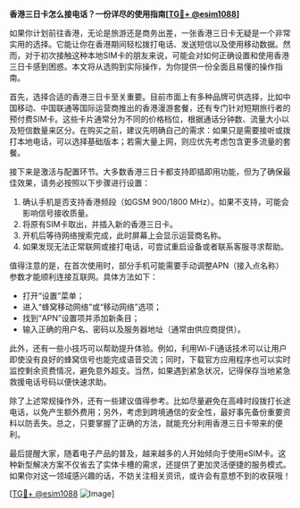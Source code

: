 **香港三日卡怎么接电话？一份详尽的使用指南[[TG💪+ @esim1088](https://t.me/s/esim1088)]**

如果你计划前往香港，无论是旅游还是商务出差，一张香港三日卡无疑是一个非常实用的选择。它能让你在香港期间轻松拨打电话、发送短信以及使用移动数据。然而，对于初次接触这种本地SIM卡的朋友来说，可能会对如何正确设置和使用香港三日卡感到困惑。本文将从选购到实际操作，为你提供一份全面且易懂的操作指南。

首先，选择合适的香港三日卡至关重要。目前市面上有多种品牌可供选择，比如中国移动、中国联通等国际运营商推出的香港漫游套餐，还有专门针对短期旅行者的预付费SIM卡。这些卡片通常分为不同的价格档位，根据通话分钟数、流量大小以及短信数量来区分。在购买之前，建议先明确自己的需求：如果只是需要接听或拨打本地电话，可以选择基础版本；若需大量上网，则应优先考虑包含更多流量的套餐。

接下来是激活与配置环节。大多数香港三日卡都支持即插即用功能，但为了确保最佳效果，请务必按照以下步骤进行设置：
1. 确认手机是否支持香港频段（如GSM 900/1800 MHz）。如果不支持，可能会影响信号接收质量。
2. 将原有SIM卡取出，并插入新的香港三日卡。
3. 开机后等待网络搜索完成，此时屏幕上会显示运营商名称。
4. 如果发现无法正常联网或接打电话，可尝试重启设备或者联系客服寻求帮助。

值得注意的是，在首次使用时，部分手机可能需要手动调整APN（接入点名称）参数才能顺利连接互联网。具体方法如下：
- 打开“设置”菜单；
- 进入“蜂窝移动网络”或“移动网络”选项；
- 找到“APN”设置项并添加新条目；
- 输入正确的用户名、密码以及服务器地址（通常由供应商提供）。

此外，还有一些小技巧可以帮助提升体验。例如，利用Wi-Fi通话技术可以让用户即使没有良好的蜂窝信号也能完成语音交流；同时，下载官方应用程序也可以实时监控剩余资费情况，避免意外超支。当然，如果遇到紧急状况，记得保存当地紧急救援电话号码以便快速求助。

除了上述常规操作外，还有一些建议值得参考。比如尽量避免在高峰时段拨打长途电话，以免产生额外费用；另外，考虑到跨境通信的安全性，最好事先备份重要资料以防丢失。总之，只要掌握了正确的方法，就能充分利用香港三日卡带来的便利。

最后提醒大家，随着电子产品的普及，越来越多的人开始倾向于使用eSIM卡。这种新型解决方案不仅省去了实体卡槽的需求，还提供了更加灵活便捷的服务模式。如果你对这一领域感兴趣的话，不妨关注相关资讯，或许会有意想不到的收获哦！

[[TG💪+ @esim1088](https://t.me/s/esim1088) ![Image](https://i.postimg.cc/4NQfJmqS/Snipaste-2025-05-13-00-14-12.png)]